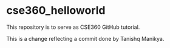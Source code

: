 # cse360_helloworld
This repository is to serve as CSE360 GitHub tutorial.

This is a change reflecting a commit done by Tanishq Manikya.
